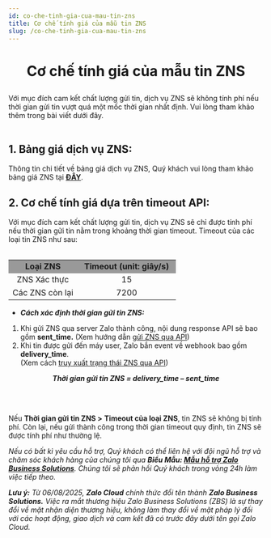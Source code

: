 ```yaml
---
id: co-che-tinh-gia-cua-mau-tin-zns
title: Cơ chế tính giá của mẫu tin ZNS
slug: /co-che-tinh-gia-cua-mau-tin-zns
---
```


# <p align="center">Cơ chế tính giá của mẫu tin ZNS</p>


Với mục đích cam kết chất lượng gửi tin, dịch vụ ZNS sẽ không tính phí nếu thời gian gửi tin vượt quá một mốc thời gian nhất định. Vui lòng tham khảo thêm trong bài viết dưới đây.   
 

## 1. Bảng giá dịch vụ ZNS:


Thông tin chi tiết về bảng giá dịch vụ ZNS, Quý khách vui lòng tham khảo bảng giá ZNS tại [**ĐÂY**](https://zalo.cloud/zns/pricing ).


## 2. Cơ chế tính giá dựa trên timeout API:


Với mục đích cam kết chất lượng gửi tin, dịch vụ ZNS sẽ chỉ được tính phí nếu thời gian gửi tin nằm trong khoảng thời gian timeout. Timeout của các loại tin ZNS như sau:

<div class="table" align="center">
    <table>
<table class="ck-table-resized"><colgroup><col style="width:41.06%;"><col style="width:58.94%;"></colgroup><tbody><tr><td style="background-color:hsl(0, 0%, 60%);text-align:center;"><strong>Loại ZNS</strong></td><td style="background-color:hsl(0, 0%, 60%);text-align:center;"><strong>Timeout (unit: giây/s)</strong></td></tr><tr><td style="text-align:center;">ZNS Xác thực</td><td style="text-align:center;">15</td></tr><tr><td style="text-align:center;">Các ZNS còn lại</td><td style="text-align:center;">7200</td></tr></tbody></table>
</div>

*   _**Cách xác định thời gian gửi tin ZNS:**_

1.  Khi gửi ZNS qua server Zalo thành công, nội dung response API sẽ bao gồm **sent\_time.** (Xem hướng dẫn [gửi ZNS qua API](https://developers.zalo.me/docs/zalo-notification-service/gui-tin-zns/gui-zns))
2.  Khi tin được gửi đến máy user, Zalo bắn event về webhook bao gồm **delivery\_time**.   
    (Xem cách [truy xuất trạng thái ZNS qua API](https://developers.zalo.me/docs/zalo-notification-service/truy-xuat-thong-tin/lay-thong-tin-trang-thai-zns))

_**<p align="center">Thời gian gửi tin ZNS \= delivery\_time – sent_time</p>**_   
 

Nếu **Thời gian gửi tin ZNS >** **Timeout của loại ZNS**, tin ZNS sẽ không bị tính phí. Còn lại, nếu gửi thành công trong thời gian timeout quy định, tin ZNS sẽ được tính phí như thường lệ.


_Nếu có bất kì yêu cầu hỗ trợ, Quý khách có thể liên hệ với đội ngũ hỗ trợ và chăm sóc khách hàng của chúng tôi qua **Biểu Mẫu: [Mẫu hỗ trợ Zalo Business Solutions](https://go.zalo.me/SupportZBS )**. Chúng tôi sẽ phản hồi Quý khách trong vòng 24h làm việc tiếp theo._

_**Lưu ý:**_ _Từ 06/08/2025, **Zalo Cloud** chính thức đổi tên thành **Zalo Business Solutions.** Việc ra mắt thương hiệu Zalo Business Solutions (ZBS) là sự thay đổi về mặt nhận diện thương hiệu, không làm thay đổi về mặt pháp lý đối với các hoạt động, giao dịch và cam kết đã có trước đây dưới tên gọi Zalo Cloud._
